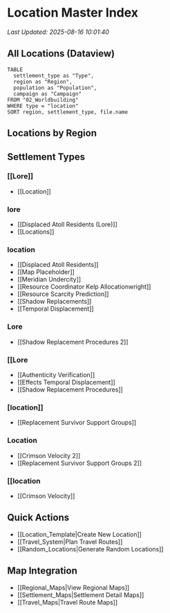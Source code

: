 # Location Master Index

*Last Updated: 2025-08-16 10:01:40*

## All Locations (Dataview)
```dataview
TABLE 
  settlement_type as "Type",
  region as "Region", 
  population as "Population",
  campaign as "Campaign"
FROM "02_Worldbuilding"
WHERE type = "location"
SORT region, settlement_type, file.name
```

## Locations by Region

## Settlement Types

### [[Lore]]
- [[Location]]

### lore
- [[Displaced Atoll Residents (Lore)]]
- [[Locations]]

### location
- [[Displaced Atoll Residents]]
- [[Map Placeholder]]
- [[Meridian Undercity]]
- [[Resource Coordinator Kelp Allocationwright]]
- [[Resource Scarcity Prediction]]
- [[Shadow Replacements]]
- [[Temporal Displacement]]

### Lore
- [[Shadow Replacement Procedures 2]]

### [[Lore
- [[Authenticity Verification]]
- [[Effects Temporal Displacement]]
- [[Shadow Replacement Procedures]]

### [location]]
- [[Replacement Survivor Support Groups]]

### Location
- [[Crimson Velocity 2]]
- [[Replacement Survivor Support Groups 2]]

### [[location
- [[Crimson Velocity]]

## Quick Actions
- [[Location_Template|Create New Location]]
- [[Travel_System|Plan Travel Routes]]
- [[Random_Locations|Generate Random Locations]]

## Map Integration
- [[Regional_Maps|View Regional Maps]]
- [[Settlement_Maps|Settlement Detail Maps]]
- [[Travel_Maps|Travel Route Maps]]
